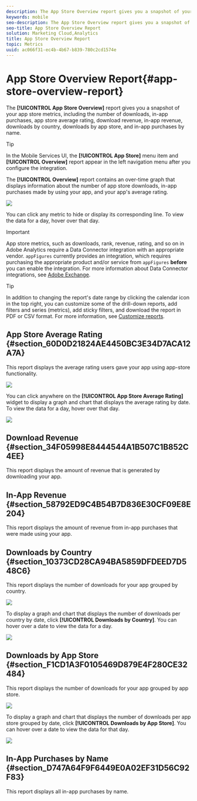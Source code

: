 ```yaml
---
description: The App Store Overview report gives you a snapshot of your app store metrics, including the number of downloads, in-app purchases, app store average rating, download revenue, in-app revenue, downloads by country, downloads by app store, and in-app purchases by name.
keywords: mobile
seo-description: The App Store Overview report gives you a snapshot of your app store metrics, including the number of downloads, in-app purchases, app store average rating, download revenue, in-app revenue, downloads by country, downloads by app store, and in-app purchases by name.
seo-title: App Store Overview Report
solution: Marketing Cloud,Analytics
title: App Store Overview Report
topic: Metrics
uuid: ac066f31-ec4b-4b67-b839-780c2cd1574e
---
```


# App Store Overview Report{#app-store-overview-report}

The **[!UICONTROL App Store Overview]** report gives you a snapshot of your app store metrics, including the number of downloads, in-app purchases, app store average rating, download revenue, in-app revenue, downloads by country, downloads by app store, and in-app purchases by name.

>[!TIP]
>
>In the Mobile Services UI, the **[!UICONTROL App Store]** menu item and **[!UICONTROL Overview]** report appear in the left navigation menu after you configure the integration.

The **[!UICONTROL Overview]** report contains an over-time graph that displays information about the number of app store downloads, in-app purchases made by using your app, and your app's average rating.

![](assets/app_store_metrics.png)

You can click any metric to hide or display its corresponding line. To view the data for a day, hover over that day.

>[!IMPORTANT]
>
>App store metrics, such as downloads, rank, revenue, rating, and so on in Adobe Analytics require a Data Connector integration with an appropriate vendor. `appFigures` currently provides an integration, which requires purchasing the appropriate product and/or service from `appFigures` **before** you can enable the integration. For more information about Data Connector integrations, see [Adobe Exchange](https://www.adobeexchange.com/experiencecloud.html).

>[!TIP]
>
>In addition to changing the report's date range by clicking the calendar icon in the top right, you can customize some of the drill-down reports, add filters and series (metrics), add sticky filters, and download the report in PDF or CSV format. For more information, see [Customize reports](/help/using/usage/reports-customize/t-reports-customize.md).

## App Store Average Rating {#section_60D0D21824AE4450BC3E34D7ACA12A7A}

This report displays the average rating users gave your app using app-store functionality.

![](assets/app_store_rating.png)

You can click anywhere on the **[!UICONTROL App Store Average Rating]** widget to display a graph and chart that displays the average rating by date. To view the data for a day, hover over that day.

![](assets/app_store_downloads_detail.png)

## Download Revenue {#section_34F05998E8444544A1B507C1B852C4EE}

This report displays the amount of revenue that is generated by downloading your app.

## In-App Revenue {#section_58792ED9C4B54B7D836E30CF09E8E204}

This report displays the amount of revenue from in-app purchases that were made using your app.

## Downloads by Country {#section_10373CD28CA94BA5859DFDEED7D548C6}

This report displays the number of downloads for your app grouped by country.

![](assets/country.png)

To display a graph and chart that displays the number of downloads per country by date, click **[!UICONTROL Downloads by Country]**. You can hover over a date to view the data for a day.

![](assets/downloads_by_country.png)

## Downloads by App Store {#section_F1CD1A3F0105469D879E4F280CE32484}

This report displays the number of downloads for your app grouped by app store.

![](assets/app_store.png)

To display a graph and chart that displays the number of downloads per app store grouped by date, click **[!UICONTROL Downloads by App Store]**. You can hover over a date to view the data for that day.

![](assets/app_store_downloads_detail.png)

## In-App Purchases by Name {#section_D747A64F9F6449E0A02EF31D56C92F83}

This report displays all in-app purchases by name. 
